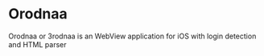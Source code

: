 # Orodnaa
Orodnaa or 3rodnaa is an WebView application for iOS with login detection and HTML parser
